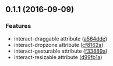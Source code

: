 <a name="0.1.1"></a>
## 0.1.1 (2016-09-09)


### Features

* interact-draggable attribute ([a564dde](https://github.com/eriklieben/aurelia-interactjs/commit/a564dde))
* interact-dropzone attribute ([cf8162a](https://github.com/eriklieben/aurelia-interactjs/commit/cf8162a))
* interact-gesturable attribute ([f33889a](https://github.com/eriklieben/aurelia-interactjs/commit/f33889a))
* interact-resizable attribute ([d99fb1a](https://github.com/eriklieben/aurelia-interactjs/commit/d99fb1a))
